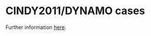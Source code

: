 # CINDY2011/DYNAMO cases

Further information <a href="https://nbviewer.jupyter.org/github/GdR-DEPHY/DEPHY-SCM/blob/master/DYNAMO/README.ipynb" target="_blank">here</a>.
